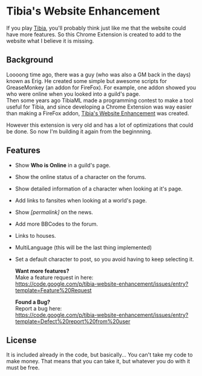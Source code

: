 Tibia's Website Enhancement
===========================
If you play [Tibia](http://www.tibia.com), you'll probably think just like me that the website could have more
features. So this Chrome Extension is created to add to the website what I believe it is missing.

Background
----------
Loooong time ago, there was a guy (who was also a GM back in the days) known as Erig. He created some simple but
awesome scripts for GreaseMonkey (an addon for FireFox). For example, one addon showed you who were online when you
looked into a guild's page.  
Then some years ago TibiaML made a programming contest to make a tool useful for Tibia, and since developing a
Chrome Extension was way easier than making a FireFox addon,
[Tibia's Website Enhancement](https://chrome.google.com/webstore/detail/tibia-website-enhancement/jgbkpdolneinfmghjfeogblbggkojaab)
was created.

However this extension is very old and has a lot of optimizations that could be done. So now I'm building it again from
the beginnning.

Features
--------
* Show **Who is Online** in a guild's page.
* Show the online status of a character on the forums.
* Show detailed information of a character when looking at it's page.
* Add links to fansites when looking at a world's page.
* Show *[permalink]* on the news.
* Add more BBCodes to the forum.
* Links to houses.
* MultiLanguage (this will be the last thing implemented)
*   Set a default character to post, so you avoid having to keep selecting it.  
    
    **Want more features?**   
    Make a feature request in here:  
    https://code.google.com/p/tibia-website-enhancement/issues/entry?template=Feature%20Request
    
    **Found a Bug?**  
    Report a bug here:  
    https://code.google.com/p/tibia-website-enhancement/issues/entry?template=Defect%20report%20from%20user

License
-------
It is included already in the code, but basically... You can't take my code to make money.
That means that you can take it, but whatever you do with it must be free.
